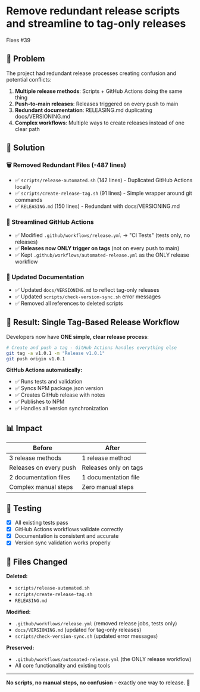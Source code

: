 # Remove redundant release scripts and streamline to tag-only releases

Fixes #39

## 🎯 Problem

The project had redundant release processes creating confusion and potential conflicts:

1. **Multiple release methods**: Scripts + GitHub Actions doing the same thing
2. **Push-to-main releases**: Releases triggered on every push to main
3. **Redundant documentation**: RELEASING.md duplicating docs/VERSIONING.md
4. **Complex workflows**: Multiple ways to create releases instead of one clear path

## 🔧 Solution

### 🗑️ Removed Redundant Files (-487 lines)
- ✅ `scripts/release-automated.sh` (142 lines) - Duplicated GitHub Actions locally
- ✅ `scripts/create-release-tag.sh` (91 lines) - Simple wrapper around git commands
- ✅ `RELEASING.md` (150 lines) - Redundant with docs/VERSIONING.md

### 🔧 Streamlined GitHub Actions
- ✅ Modified `.github/workflows/release.yml` → "CI Tests" (tests only, no releases)
- ✅ **Releases now ONLY trigger on tags** (not on every push to main)
- ✅ Kept `.github/workflows/automated-release.yml` as the ONLY release workflow

### 📝 Updated Documentation
- ✅ Updated `docs/VERSIONING.md` to reflect tag-only releases
- ✅ Updated `scripts/check-version-sync.sh` error messages
- ✅ Removed all references to deleted scripts

## 🎯 Result: Single Tag-Based Release Workflow

Developers now have **ONE simple, clear release process**:

```bash
# Create and push a tag - GitHub Actions handles everything else
git tag -a v1.0.1 -m "Release v1.0.1"
git push origin v1.0.1
```

**GitHub Actions automatically:**
- ✅ Runs tests and validation
- ✅ Syncs NPM package.json version
- ✅ Creates GitHub release with notes
- ✅ Publishes to NPM
- ✅ Handles all version synchronization

## 📊 Impact

| Before | After |
|--------|-------|
| 3 release methods | 1 release method |
| Releases on every push | Releases only on tags |
| 2 documentation files | 1 documentation file |
| Complex manual steps | Zero manual steps |

## 🧪 Testing

- [x] All existing tests pass
- [x] GitHub Actions workflows validate correctly
- [x] Documentation is consistent and accurate
- [x] Version sync validation works properly

## 📁 Files Changed

**Deleted:**
- `scripts/release-automated.sh`
- `scripts/create-release-tag.sh` 
- `RELEASING.md`

**Modified:**
- `.github/workflows/release.yml` (removed release jobs, tests only)
- `docs/VERSIONING.md` (updated for tag-only releases)
- `scripts/check-version-sync.sh` (updated error messages)

**Preserved:**
- `.github/workflows/automated-release.yml` (the ONLY release workflow)
- All core functionality and existing tools

---

**No scripts, no manual steps, no confusion** - exactly one way to release. 🎉